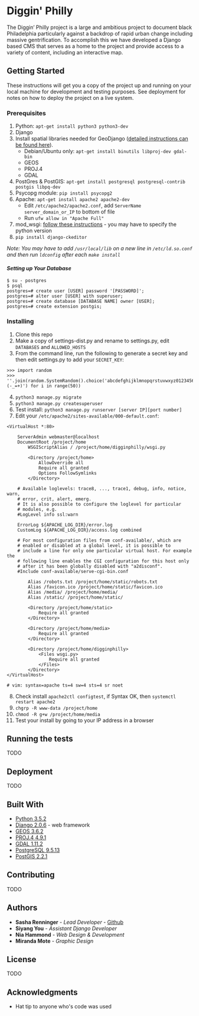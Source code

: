 # Diggin' Philly

The Diggin’ Philly project is a large and ambitious project to document black Philadelphia particularly against a backdrop of rapid urban change including massive gentrification. To accomplish this we have developed a Django based CMS that serves as a home to the project and provide access to a variety of content, including an interactive map.

## Getting Started

These instructions will get you a copy of the project up and running on your local machine for development and testing purposes. See deployment for notes on how to deploy the project on a live system.

### Prerequisites

1. Python: `apt-get install python3 python3-dev`
2. Django
3. Install spatial libraries needed for GeoDjango ([detailed instructions can be found here](https://docs.djangoproject.com/en/2.0/ref/contrib/gis/install/geolibs/)).
    * Debian/Ubuntu only: `apt-get install binutils libproj-dev gdal-bin`
    * GEOS
    * PROJ.4
    * GDAL
4. PostGres & PostGIS: `apt-get install postgresql postgresql-contrib postgis libpq-dev`
5. Psycopg module: `pip install psycopg2`
6. Apache: `apt-get install apache2 apache2-dev`
    * Edit `/etc/apache2/apache2.conf`, add `ServerName server_domain_or_IP` to bottom of file
    * Run `ufw allow in "Apache Full"`
7. mod_wsgi: [follow these instructions](http://modwsgi.readthedocs.io/en/develop/user-guides/quick-installation-guide.html) - you may have to specify the python version
8. `pip install django-ckeditor`

*Note: You may have to add `/usr/local/lib` on a new line in `/etc/ld.so.conf` and then run `ldconfig` after each `make install`*

#### *Setting up Your Database*

```
$ su - postgres
$ psql
postgres=# create user [USER] password '[PASSWORD]';
postgres=# alter user [USER] with superuser;
postgres=# create database [DATABASE NAME] owner [USER];
postgres=# create extension postgis;
```

### Installing

1. Clone this repo
2. Make a copy of settings-dist.py and rename to settings.py, edit `DATABASES` and `ALLOWED_HOSTS`
3. From the command line, run the following to generate a secret key and then edit settings.py to add your `SECRET_KEY`:
```
>>> import random
>>> ''.join(random.SystemRandom().choice('abcdefghijklmnopqrstuvwxyz0123456789!@#$%^&*(-_=+)') for i in range(50))
```
4. `python3 manage.py migrate`
5. `python3 manage.py createsuperuser`
6. Test install: `python3 manage.py runserver [server IP][port number]`
7. Edit your `/etc/apache2/sites-available/000-default.conf`:
```
<VirtualHost *:80>

	ServerAdmin webmaster@localhost
	DocumentRoot /project/home
        WSGIScriptAlias / /project/home/digginphilly/wsgi.py

        <Directory /project/home>
            AllowOverride all
            Require all granted
            Options FollowSymlinks
        </Directory>

	# Available loglevels: trace8, ..., trace1, debug, info, notice, warn,
	# error, crit, alert, emerg.
	# It is also possible to configure the loglevel for particular
	# modules, e.g.
	#LogLevel info ssl:warn

	ErrorLog ${APACHE_LOG_DIR}/error.log
	CustomLog ${APACHE_LOG_DIR}/access.log combined

	# For most configuration files from conf-available/, which are
	# enabled or disabled at a global level, it is possible to
	# include a line for only one particular virtual host. For example the
	# following line enables the CGI configuration for this host only
	# after it has been globally disabled with "a2disconf".
	#Include conf-available/serve-cgi-bin.conf

        Alias /robots.txt /project/home/static/robots.txt
        Alias /favicon.ico /project/home/static/favicon.ico
        Alias /media/ /project/home/media/
        Alias /static/ /project/home/static/

        <Directory /project/home/static>
            Require all granted
        </Directory>

        <Directory /project/home/media>
            Require all granted
        </Directory>

        <Directory /project/home/digginphilly>
            <Files wsgi.py>
                Require all granted
            </Files>
        </Directory>
</VirtualHost>

# vim: syntax=apache ts=4 sw=4 sts=4 sr noet

```
8. Check install `apache2ctl configtest`, if Syntax OK, then `systemctl restart apache2`
9. `chgrp -R www-data /project/home`
10. `chmod -R g+w /project/home/media`
11. Test your install by going to your IP address in a browser

## Running the tests

TODO

## Deployment

TODO

## Built With

* [Python 3.5.2](https://www.python.org/)
* [Django 2.0.6](https://www.djangoproject.com/) - web framework
* [GEOS 3.6.2](https://trac.osgeo.org/geos)
* [PROJ.4 4.9.1](https://proj4.org/)
* [GDAL 1.11.2](https://trac.osgeo.org/gdal/)
* [PostgreSQL 9.5.13](https://www.postgresql.org/)
* [PostGIS 2.2.1](https://postgis.net/)


## Contributing

TODO

## Authors

* **Sasha Renninger** - *Lead Developer* - [Github](https://github.com/sashafr)
* **Siyang You** - *Assistant Django Developer*
* **Nia Hammond** - *Web Design & Development*
* **Miranda Mote** - *Graphic Design*

## License

TODO

## Acknowledgments

* Hat tip to anyone who's code was used
